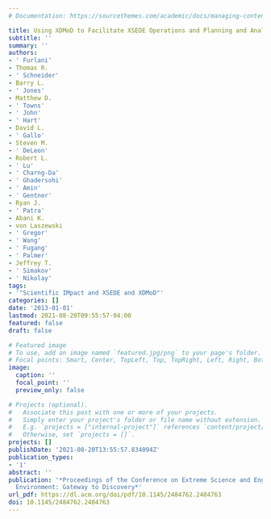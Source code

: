 ```yaml
---
# Documentation: https://sourcethemes.com/academic/docs/managing-content/

title: Using XDMoD to Facilitate XSEDE Operations and Planning and Analysis
subtitle: ''
summary: ''
authors:
- ' Furlani'
- Thomas R.
- ' Schneider'
- Barry L.
- ' Jones'
- Matthew D.
- ' Towns'
- ' John'
- ' Hart'
- David L.
- ' Gallo'
- Steven M.
- ' DeLeon'
- Robert L.
- ' Lu'
- ' Charng-Da'
- ' Ghadersohi'
- ' Amin'
- ' Gentner'
- Ryan J.
- ' Patra'
- Abani K.
- von Laszewski
- ' Gregor'
- ' Wang'
- ' Fugang'
- ' Palmer'
- Jeffrey T.
- ' Simakov'
- ' Nikolay'
tags:
- '"Scientific IMpact and XSEDE and XDMoD"'
categories: []
date: '2013-01-01'
lastmod: 2021-08-20T09:55:57-04:00
featured: false
draft: false

# Featured image
# To use, add an image named `featured.jpg/png` to your page's folder.
# Focal points: Smart, Center, TopLeft, Top, TopRight, Left, Right, BottomLeft, Bottom, BottomRight.
image:
  caption: ''
  focal_point: ''
  preview_only: false

# Projects (optional).
#   Associate this post with one or more of your projects.
#   Simply enter your project's folder or file name without extension.
#   E.g. `projects = ["internal-project"]` references `content/project/deep-learning/index.md`.
#   Otherwise, set `projects = []`.
projects: []
publishDate: '2021-08-20T13:55:57.834094Z'
publication_types:
- '1'
abstract: ''
publication: '*Proceedings of the Conference on Extreme Science and Engineering Discovery
  Environment: Gateway to Discovery*'
url_pdf: https://dl.acm.org/doi/pdf/10.1145/2484762.2484763
doi: 10.1145/2484762.2484763
---
```

